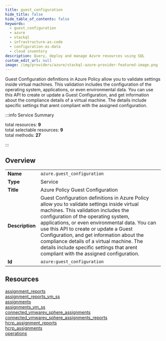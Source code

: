 ```yaml
---
title: guest_configuration
hide_title: false
hide_table_of_contents: false
keywords:
  - guest_configuration
  - azure
  - stackql
  - infrastructure-as-code
  - configuration-as-data
  - cloud inventory
description: Query, deploy and manage Azure resources using SQL
custom_edit_url: null
image: /img/providers/azure/stackql-azure-provider-featured-image.png
---
```


Guest Configuration definitions in Azure Policy allow you to validate settings inside virtual machines. This validation includes the configuration of the operating system, applications, or even environmental data. You can use this API to create or update a Guest Configuration, and get information about the compliance details of a virtual machine. The details include specific settings that arent compliant with the assigned configuration.  
    
:::info Service Summary

<div class="row">
<div class="providerDocColumn">
<span>total resources:&nbsp;<b>9</b></span><br />
<span>total selectable resources:&nbsp;<b>9</b></span><br />
<span>total methods:&nbsp;<b>27</b></span><br />
</div>
</div>

:::

## Overview
<table><tbody>
<tr><td><b>Name</b></td><td><code>azure.guest_configuration</code></td></tr>
<tr><td><b>Type</b></td><td>Service</td></tr>
<tr><td><b>Title</b></td><td>Azure Policy Guest Configuration</td></tr>
<tr><td><b>Description</b></td><td>Guest Configuration definitions in Azure Policy allow you to validate settings inside virtual machines. This validation includes the configuration of the operating system, applications, or even environmental data. You can use this API to create or update a Guest Configuration, and get information about the compliance details of a virtual machine. The details include specific settings that arent compliant with the assigned configuration.</td></tr>
<tr><td><b>Id</b></td><td><code>azure:guest_configuration</code></td></tr>
</tbody></table>

## Resources
<div class="row">
<div class="providerDocColumn">
<a href="/providers/azure/guest_configuration/assignment_reports/">assignment_reports</a><br />
<a href="/providers/azure/guest_configuration/assignment_reports_vm_ss/">assignment_reports_vm_ss</a><br />
<a href="/providers/azure/guest_configuration/assignments/">assignments</a><br />
<a href="/providers/azure/guest_configuration/assignments_vm_ss/">assignments_vm_ss</a><br />
<a href="/providers/azure/guest_configuration/connected_vmwarev_sphere_assignments/">connected_vmwarev_sphere_assignments</a><br />
</div>
<div class="providerDocColumn">
<a href="/providers/azure/guest_configuration/connected_vmwarev_sphere_assignments_reports/">connected_vmwarev_sphere_assignments_reports</a><br />
<a href="/providers/azure/guest_configuration/hcrp_assignment_reports/">hcrp_assignment_reports</a><br />
<a href="/providers/azure/guest_configuration/hcrp_assignments/">hcrp_assignments</a><br />
<a href="/providers/azure/guest_configuration/operations/">operations</a><br />
</div>
</div>
